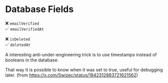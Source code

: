 # Database Fields

❌ `emailVerified`  
✅ `emailVerifiedAt`

❌ `isDeleted`  
✅ `deletedAt`

A interesting anti-under-engineering trick is to use timestamps instead of booleans in the database.

That way it is possible to  know when it was set to true, useful for debugging later. (from <https://x.com/Swizec/status/1842312883721621562>)

